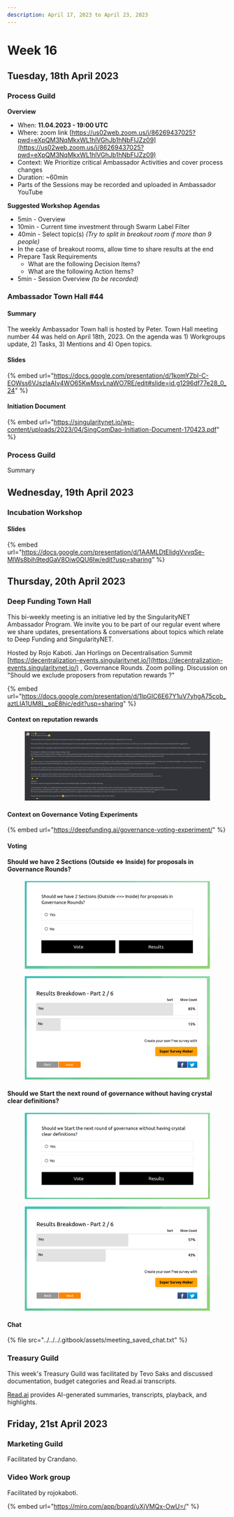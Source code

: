 ```yaml
---
description: April 17, 2023 to April 23, 2023
---
```


# Week 16

## Tuesday, 18th April 2023

### Process Guild

**Overview**

* When: **11.04.2023 - 19:00 UTC**
* Where: zoom link [https://us02web.zoom.us/j/86269437025?pwd=eXpQM3NqMkxWL1hlVGhJb1hNbFlJZz09](https://us02web.zoom.us/j/86269437025?pwd=eXpQM3NqMkxWL1hlVGhJb1hNbFlJZz09)
* Context: We Prioritize critical Ambassador Activities and cover process changes
* Duration: \~60min
* Parts of the Sessions may be recorded and uploaded in Ambassador YouTube

**Suggested Workshop Agendas**

* 5min - Overview
* 10min - Current time investment through Swarm Label Filter
* 40min - Select topic(s) _(Try to split in breakout room if more than 9 people)_
* In the case of breakout rooms, allow time to share results at the end
* Prepare Task Requirements
  * What are the following Decision Items?
  * What are the following Action Items?
* 5min - Session Overview _(to be recorded)_

### Ambassador Town Hall #44

#### Summary

The weekly Ambassador Town hall is hosted by Peter. Town Hall meeting number 44 was held on April 18th, 2023. On the agenda was 1) Workgroups update, 2) Tasks, 3) Mentions and 4) Open topics.

#### Slides

{% embed url="https://docs.google.com/presentation/d/1komYZbI-C-EOWss6VJszIaAIv4WO65KwMsvLnaWO7RE/edit#slide=id.g1296df77e28_0_24" %}

#### Initiation Document

{% embed url="https://singularitynet.io/wp-content/uploads/2023/04/SingComDao-Initiation-Document-170423.pdf" %}

### Process Guild

Summary

## Wednesday, 19th April 2023

### Incubation Workshop

#### Slides

{% embed url="https://docs.google.com/presentation/d/1AAMLDtElidgVvvqSe-MlWs8bih9tedGaV8Oiw0QU6Iw/edit?usp=sharing" %}

## Thursday, 20th April 2023

### Deep Funding Town Hall

This bi-weekly meeting is an initiative led by the SingularityNET Ambassador Program. We invite you to be part of our regular event where we share updates, presentations & conversations about topics which relate to Deep Funding and SingularityNET.

Hosted by Rojo Kaboti. Jan Horlings on Decentralisation Summit [https://decentralization-events.singularitynet.io/](https://decentralization-events.singularitynet.io/) , Governance Rounds. Zoom polling. Discussion on "Should we exclude proposers from reputation rewards ?"

{% embed url="https://docs.google.com/presentation/d/1IpGIC6E67Y1uV7yhgA75cob_aztLIA1UM8L_sqE8hic/edit?usp=sharing" %}

#### Context on reputation rewards

<figure><img src="../../../.gitbook/assets/Screenshot from 2023-04-20 20-25-43.png" alt=""><figcaption></figcaption></figure>

#### Context on Governance Voting Experiments

{% embed url="https://deepfunding.ai/governance-voting-experiment/" %}

#### Voting

#### Should we have 2 Sections (Outside <=> Inside) for proposals in Governance Rounds?

<figure><img src="../../../.gitbook/assets/Screenshot from 2023-04-20 21-49-40.png" alt=""><figcaption></figcaption></figure>

<figure><img src="../../../.gitbook/assets/Screenshot from 2023-04-20 22-08-16.png" alt=""><figcaption></figcaption></figure>

#### Should we Start the next round of governance without having crystal clear definitions? <a href="#0" id="0"></a>

<figure><img src="../../../.gitbook/assets/Screenshot from 2023-04-20 21-53-23.png" alt=""><figcaption></figcaption></figure>

<figure><img src="../../../.gitbook/assets/Screenshot from 2023-04-20 22-03-13.png" alt=""><figcaption></figcaption></figure>

#### Chat

{% file src="../../../.gitbook/assets/meeting_saved_chat.txt" %}

### Treasury Guild

This week's Treasury Guild was facilitated by Tevo Saks and discussed documentation, budget categories and Read.ai transcripts.

[Read.ai](https://www.read.ai/) provides AI-generated summaries, transcripts, playback, and highlights.


## Friday, 21st April 2023

### Marketing Guild

Facilitated by Crandano.

### Video Work group

Facilitated by rojokaboti.

{% embed url="https://miro.com/app/board/uXjVMQx-OwU=/" %}

